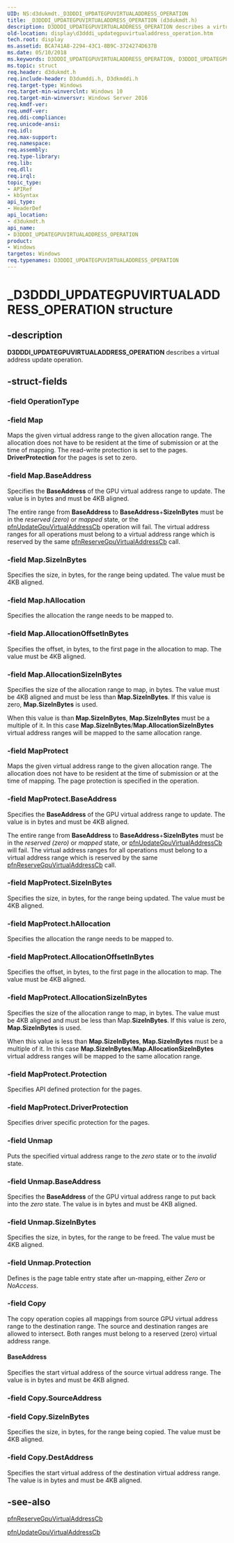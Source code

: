 ```yaml
---
UID: NS:d3dukmdt._D3DDDI_UPDATEGPUVIRTUALADDRESS_OPERATION
title: _D3DDDI_UPDATEGPUVIRTUALADDRESS_OPERATION (d3dukmdt.h)
description: D3DDDI_UPDATEGPUVIRTUALADDRESS_OPERATION describes a virtual address update operation.
old-location: display\d3dddi_updategpuvirtualaddress_operation.htm
tech.root: display
ms.assetid: BCA741A8-2294-43C1-8B9C-3724274D637B
ms.date: 05/10/2018
ms.keywords: D3DDDI_UPDATEGPUVIRTUALADDRESS_OPERATION, D3DDDI_UPDATEGPUVIRTUALADDRESS_OPERATION structure [Display Devices], _D3DDDI_UPDATEGPUVIRTUALADDRESS_OPERATION, d3dukmdt/D3DDDI_UPDATEGPUVIRTUALADDRESS_OPERATION, display.d3dddi_updategpuvirtualaddress_operation
ms.topic: struct
req.header: d3dukmdt.h
req.include-header: D3dumddi.h, D3dkmddi.h
req.target-type: Windows
req.target-min-winverclnt: Windows 10
req.target-min-winversvr: Windows Server 2016
req.kmdf-ver: 
req.umdf-ver: 
req.ddi-compliance: 
req.unicode-ansi: 
req.idl: 
req.max-support: 
req.namespace: 
req.assembly: 
req.type-library: 
req.lib: 
req.dll: 
req.irql: 
topic_type:
- APIRef
- kbSyntax
api_type:
- HeaderDef
api_location:
- d3dukmdt.h
api_name:
- D3DDDI_UPDATEGPUVIRTUALADDRESS_OPERATION
product:
- Windows
targetos: Windows
req.typenames: D3DDDI_UPDATEGPUVIRTUALADDRESS_OPERATION
---
```


# _D3DDDI_UPDATEGPUVIRTUALADDRESS_OPERATION structure


## -description


<b>D3DDDI_UPDATEGPUVIRTUALADDRESS_OPERATION</b> describes a virtual address update operation.


## -struct-fields




### -field OperationType


### -field Map

Maps the given virtual address range to the given allocation range. The allocation does not have to be resident at the time of submission or at the time of mapping. The read-write protection is set to the pages. <b>DriverProtection</b> for the pages is set to zero.


### -field Map.BaseAddress

Specifies the <b>BaseAddress</b> of the GPU virtual address range to update. The value is in bytes and must be 4KB aligned.

The entire range from <b>BaseAddress</b> to <b>BaseAddress</b>+<b>SizeInBytes</b> must be in the <i>reserved (zero)</i> or <i>mapped </i>state, or the <a href="https://docs.microsoft.com/windows-hardware/drivers/ddi/content/d3dumddi/nc-d3dumddi-pfnd3dddi_updategpuvirtualaddresscb">pfnUpdateGpuVirtualAddressCb</a> operation will fail. The virtual address ranges for all operations must belong to a virtual address range which is reserved by the same <a href="https://docs.microsoft.com/windows-hardware/drivers/ddi/content/d3dumddi/nc-d3dumddi-pfnd3dddi_reservegpuvirtualaddresscb">pfnReserveGpuVirtualAddressCb</a> call.



### -field Map.SizeInBytes

Specifies the size, in bytes, for the range being updated. The value must be 4KB aligned.


### -field Map.hAllocation

Specifies the allocation the range needs to be mapped to.


### -field Map.AllocationOffsetInBytes

Specifies the offset, in bytes, to the first page in the allocation to map. The value must be 4KB aligned.


### -field Map.AllocationSizeInBytes

Specifies the size of the allocation range to map, in bytes. The value must be 4KB aligned and must be less than <b>Map.SizeInBytes</b>. If this value is zero, <b>Map.SizeInBytes</b> is used.

When this value is than <b>Map.SizeInBytes</b>, <b>Map.SizeInBytes</b> must be a multiple of it. In this case <b>Map.SizeInBytes</b>/<b>Map.AllocationSizeInBytes</b> virtual address ranges will be mapped to the same allocation range. 


### -field MapProtect

Maps the given virtual address range to the given allocation range. The allocation does not have to be resident at the time of submission or at the time of mapping. The page protection is specified in the operation.


### -field MapProtect.BaseAddress

Specifies the <b>BaseAddress</b> of the GPU virtual address range to update. The value is in bytes and must be 4KB aligned.


The entire range from <b>BaseAddress</b> to <b>BaseAddress</b>+<b>SizeInBytes</b> must be in the <i>reserved (zero)</i> or <i>mapped</i> state, or <a href="https://docs.microsoft.com/windows-hardware/drivers/ddi/content/d3dumddi/nc-d3dumddi-pfnd3dddi_updategpuvirtualaddresscb">pfnUpdateGpuVirtualAddressCb</a> will fail. The virtual address ranges for all operations must belong to a virtual address range which is reserved by the same <a href="https://docs.microsoft.com/windows-hardware/drivers/ddi/content/d3dumddi/nc-d3dumddi-pfnd3dddi_reservegpuvirtualaddresscb">pfnReserveGpuVirtualAddressCb</a> call.



### -field MapProtect.SizeInBytes

Specifies the size, in bytes, for the range being updated. The value must be 4KB aligned.


### -field MapProtect.hAllocation

Specifies the allocation the range needs to be mapped to.


### -field MapProtect.AllocationOffsetInBytes

Specifies the offset, in bytes, to the first page in the allocation to map. The value must be 4KB aligned.


### -field MapProtect.AllocationSizeInBytes

Specifies the size of the allocation range to map, in bytes. The value must be 4KB aligned and must be less than Map.<b>SizeInBytes</b>. If this value is zero, <b>Map.SizeInBytes</b> is used.


When this value is less than <b>Map.SizeInBytes</b>, <b>Map.SizeInBytes</b> must be a multiple of it. In this case <b>Map.SizeInBytes</b>/<b>Map.AllocationSizeInBytes</b> virtual address ranges will be mapped to the same allocation range.


### -field MapProtect.Protection

Specifies API defined protection for the pages.


### -field MapProtect.DriverProtection

Specifies driver specific protection for the pages.


### -field Unmap

Puts the specified virtual address range to the <i>zero</i> state or to the <i>invalid</i> state.


### -field Unmap.BaseAddress

Specifies the <b>BaseAddress</b> of the GPU virtual address range to put back into the <i>zero</i> state. The value is in bytes and must be 4KB aligned.


### -field Unmap.SizeInBytes

Specifies the size, in bytes, for the range to be freed. The value must be 4KB aligned.


### -field Unmap.Protection

Defines is the page table entry state after un-mapping, either <i>Zero</i> or <i>NoAccess</i>. 


### -field Copy

The copy operation copies all mappings from source GPU virtual address range to the destination range. The source and destination ranges are allowed to intersect. Both ranges must belong to a reserved (zero) virtual address range.



#### BaseAddress

Specifies the start virtual address of the source virtual address range. The value is in bytes and must be 4KB aligned.


### -field Copy.SourceAddress

 


### -field Copy.SizeInBytes

Specifies the size, in bytes, for the range being copied. The value must be 4KB aligned.


### -field Copy.DestAddress

Specifies the start virtual address of the destination virtual address range. The value is in bytes and must be 4KB aligned.


## -see-also




<a href="https://docs.microsoft.com/windows-hardware/drivers/ddi/content/d3dumddi/nc-d3dumddi-pfnd3dddi_reservegpuvirtualaddresscb">pfnReserveGpuVirtualAddressCb</a>



<a href="https://docs.microsoft.com/windows-hardware/drivers/ddi/content/d3dumddi/nc-d3dumddi-pfnd3dddi_updategpuvirtualaddresscb">pfnUpdateGpuVirtualAddressCb</a>
 

 

